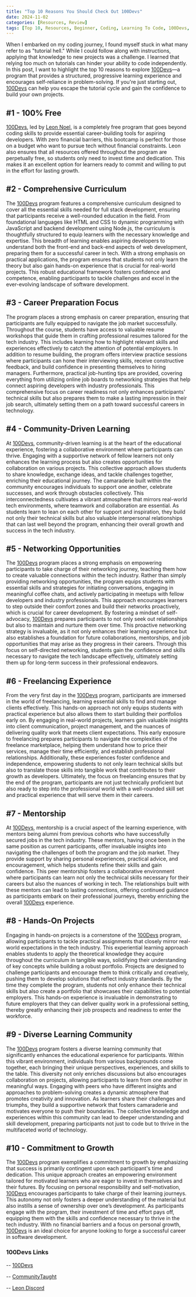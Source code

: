 ```yaml
---
title: "Top 10 Reasons You Should Check Out 100Devs"
date: 2024-11-02
categories: [Resources, Review]
tags: [Top 10, Resources, Beginner, Coding, Learning To Code, 100Devs, Bootcamp, Review]
---
```


When I embarked on my coding journey, I found myself stuck in what many refer to as "tutorial hell." While I could follow along with instructions, applying that knowledge to new projects was a challenge. I learned that relying too much on tutorials can hinder your ability to code independently. In this post, I want to highlight the top 10 reasons to explore [100Devs](https://leonnoel.com/100devs/)—a program that provides a structured, progressive learning experience and encourages self-reliance in problem-solving. If you're just starting out, [100Devs](https://leonnoel.com/100devs/) can help you escape the tutorial cycle and gain the confidence to build your own projects.

## #1 - 100% Free
[100Devs](https://leonnoel.com/100devs/), led by [Leon Noel](https://x.com/leonnoel), is a completely free program that goes beyond coding skills to provide essential career-building tools for aspiring developers. With zero financial barriers, this bootcamp is perfect for those on a budget who want to pursue tech without financial constraints. Leon also ensures that all resources offered throughout the program are perpetually free, so students only need to invest time and dedication. This makes it an excellent option for learners ready to commit and willing to put in the effort for lasting growth.

## #2 - Comprehensive Curriculum
The [100Devs](https://leonnoel.com/100devs/) program features a comprehensive curriculum designed to cover all the essential skills needed for full stack development, ensuring that participants receive a well-rounded education in the field. From foundational languages like HTML and CSS to dynamic programming with JavaScript and backend development using Node.js, the curriculum is thoughtfully structured to equip learners with the necessary knowledge and expertise. This breadth of learning enables aspiring developers to understand both the front-end and back-end aspects of web development, preparing them for a successful career in tech. With a strong emphasis on practical applications, the program ensures that students not only learn the theory but also gain hands-on experience that is crucial for real-world projects. This robust educational framework fosters confidence and competence, enabling participants to tackle challenges and excel in the ever-evolving landscape of software development.

## #3 - Career Preparation Focus
The program places a strong emphasis on career preparation, ensuring that participants are fully equipped to navigate the job market successfully. Throughout the course, students have access to valuable resume workshops that guide them in crafting professional resumes tailored for the tech industry. This includes learning how to highlight relevant skills and experiences effectively to catch the attention of potential employers. In addition to resume building, the program offers interview practice sessions where participants can hone their interviewing skills, receive constructive feedback, and build confidence in presenting themselves to hiring managers. Furthermore, practical job-hunting tips are provided, covering everything from utilizing online job boards to networking strategies that help connect aspiring developers with industry professionals. This comprehensive focus on career readiness not only enhances participants' technical skills but also prepares them to make a lasting impression in their job search, ultimately setting them on a path toward successful careers in technology.


## #4 - Community-Driven Learning
At [100Devs](https://leonnoel.com/100devs/), community-driven learning is at the heart of the educational experience, fostering a collaborative environment where participants can thrive. Engaging with a supportive network of fellow learners not only enhances the learning process but also creates opportunities for collaboration on various projects. This collective approach allows students to share knowledge, exchange ideas, and tackle challenges together, enriching their educational journey. The camaraderie built within the community encourages individuals to support one another, celebrate successes, and work through obstacles collectively. This interconnectedness cultivates a vibrant atmosphere that mirrors real-world tech environments, where teamwork and collaboration are essential. As students learn to lean on each other for support and inspiration, they build not only their technical skills but also valuable interpersonal relationships that can last well beyond the program, enhancing their overall growth and success in the tech industry.

## #5 - Networking Opportunities
The [100Devs](https://leonnoel.com/100devs/) program places a strong emphasis on empowering participants to take charge of their networking journey, teaching them how to create valuable connections within the tech industry. Rather than simply providing networking opportunities, the program equips students with essential skills and strategies for initiating conversations, engaging in meaningful coffee chats, and actively participating in meetups with fellow developers and industry professionals. This approach encourages learners to step outside their comfort zones and build their networks proactively, which is crucial for career development. By fostering a mindset of self-advocacy, [100Devs](https://leonnoel.com/100devs/) prepares participants to not only seek out relationships but also to maintain and nurture them over time. This proactive networking strategy is invaluable, as it not only enhances their learning experience but also establishes a foundation for future collaborations, mentorships, and job opportunities that may arise as they progress in their careers. Through this focus on self-directed networking, students gain the confidence and skills necessary to navigate the tech landscape effectively, ultimately setting them up for long-term success in their professional endeavors.

## #6 - Freelancing Experience

From the very first day in the [100Devs](https://leonnoel.com/100devs/) program, participants are immersed in the world of freelancing, learning essential skills to find and manage clients effectively. This hands-on approach not only equips students with practical experience but also allows them to start building their portfolios early on. By engaging in real-world projects, learners gain valuable insights into client communication, project management, and the nuances of delivering quality work that meets client expectations. This early exposure to freelancing prepares participants to navigate the complexities of the freelance marketplace, helping them understand how to price their services, manage their time efficiently, and establish professional relationships. Additionally, these experiences foster confidence and independence, empowering students to not only learn technical skills but also to translate those skills into tangible work that contributes to their growth as developers. Ultimately, the focus on freelancing ensures that by the end of the program, participants are not just technically proficient but also ready to step into the professional world with a well-rounded skill set and practical experience that will serve them in their careers.

## #7 - Mentorship
At [100Devs](https://leonnoel.com/100devs/), mentorship is a crucial aspect of the learning experience, with mentors being alumni from previous cohorts who have successfully secured jobs in the tech industry. These mentors, having once been in the same position as current participants, offer invaluable insights into navigating the challenges of both the program and the job market. They provide support by sharing personal experiences, practical advice, and encouragement, which helps students refine their skills and gain confidence. This peer mentorship fosters a collaborative environment where participants can learn not only the technical skills necessary for their careers but also the nuances of working in tech. The relationships built with these mentors can lead to lasting connections, offering continued guidance as participants embark on their professional journeys, thereby enriching the overall [100Devs](https://leonnoel.com/100devs/) experience.

## #8 - Hands-On Projects
Engaging in hands-on projects is a cornerstone of the [100Devs](https://leonnoel.com/100devs/) program, allowing participants to tackle practical assignments that closely mirror real-world expectations in the tech industry. This experiential learning approach enables students to apply the theoretical knowledge they acquire throughout the curriculum in tangible ways, solidifying their understanding of key concepts while building a robust portfolio. Projects are designed to challenge participants and encourage them to think critically and creatively, pushing them to develop solutions that reflect industry standards. By the time they complete the program, students not only enhance their technical skills but also create a portfolio that showcases their capabilities to potential employers. This hands-on experience is invaluable in demonstrating to future employers that they can deliver quality work in a professional setting, thereby greatly enhancing their job prospects and readiness to enter the workforce.

## #9 - Diverse Learning Community
The [100Devs](https://leonnoel.com/100devs/) program fosters a diverse learning community that significantly enhances the educational experience for participants. Within this vibrant environment, individuals from various backgrounds come together, each bringing their unique perspectives, experiences, and skills to the table. This diversity not only enriches discussions but also encourages collaboration on projects, allowing participants to learn from one another in meaningful ways. Engaging with peers who have different insights and approaches to problem-solving creates a dynamic atmosphere that promotes creativity and innovation. As learners share their challenges and triumphs, they build a supportive network that fosters camaraderie and motivates everyone to push their boundaries. The collective knowledge and experiences within this community can lead to deeper understanding and skill development, preparing participants not just to code but to thrive in the multifaceted world of technology.

## #10 - Commitment to Growth
The [100Devs](https://leonnoel.com/100devs/) program exemplifies a commitment to growth by emphasizing that success is primarily contingent upon each participant's time and dedication. This unique approach creates an empowering environment tailored for motivated learners who are eager to invest in themselves and their futures. By focusing on personal responsibility and self-motivation, [100Devs](https://leonnoel.com/100devs/) encourages participants to take charge of their learning journeys. This autonomy not only fosters a deeper understanding of the material but also instills a sense of ownership over one’s development. As participants engage with the program, their investment of time and effort pays off, equipping them with the skills and confidence necessary to thrive in the tech industry. With no financial barriers and a focus on personal growth, [100Devs](https://leonnoel.com/100devs/) is an ideal choice for anyone looking to forge a successful career in software development.


### 100Devs Links
-- [100Devs](https://leonnoel.com/100devs/)

-- [CommunityTaught](https://communitytaught.org/)

-- [Leon Discord](https://leonnoel.com/discord)